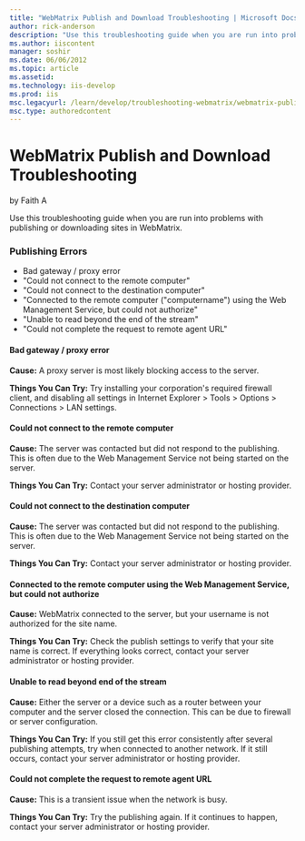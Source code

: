 ```yaml
---
title: "WebMatrix Publish and Download Troubleshooting | Microsoft Docs"
author: rick-anderson
description: "Use this troubleshooting guide when you are run into problems with publishing or downloading sites in WebMatrix. Publishing Errors Bad gateway / proxy error..."
ms.author: iiscontent
manager: soshir
ms.date: 06/06/2012
ms.topic: article
ms.assetid: 
ms.technology: iis-develop
ms.prod: iis
msc.legacyurl: /learn/develop/troubleshooting-webmatrix/webmatrix-publish-and-download-troubleshooting
msc.type: authoredcontent
---
```

WebMatrix Publish and Download Troubleshooting
====================
by Faith A

Use this troubleshooting guide when you are run into problems with publishing or downloading sites in WebMatrix.

### Publishing Errors

- Bad gateway / proxy error
- "Could not connect to the remote computer"
- "Could not connect to the destination computer"
- "Connected to the remote computer ("computername") using the Web Management Service, but could not authorize"
- "Unable to read beyond the end of the stream"
- "Could not complete the request to remote agent URL"

#### Bad gateway / proxy error

**Cause:** A proxy server is most likely blocking access to the server.

**Things You Can Try:** Try installing your corporation's required firewall client, and disabling all settings in Internet Explorer &gt; Tools &gt; Options &gt; Connections &gt; LAN settings.

<a id="P1"></a>

#### Could not connect to the remote computer

**Cause:** The server was contacted but did not respond to the publishing. This is often due to the Web Management Service not being started on the server.

**Things You Can Try:** Contact your server administrator or hosting provider.

#### Could not connect to the destination computer

**Cause:** The server was contacted but did not respond to the publishing. This is often due to the Web Management Service not being started on the server.

**Things You Can Try:** Contact your server administrator or hosting provider.

#### Connected to the remote computer using the Web Management Service, but could not authorize

**Cause:** WebMatrix connected to the server, but your username is not authorized for the site name.

**Things You Can Try:** Check the publish settings to verify that your site name is correct. If everything looks correct, contact your server administrator or hosting provider.

#### Unable to read beyond end of the stream

**Cause:** Either the server or a device such as a router between your computer and the server closed the connection. This can be due to firewall or server configuration.

**Things You Can Try:** If you still get this error consistently after several publishing attempts, try when connected to another network. If it still occurs, contact your server administrator or hosting provider.

#### Could not complete the request to remote agent URL

**Cause:** This is a transient issue when the network is busy.

**Things You Can Try:** Try the publishing again. If it continues to happen, contact your server administrator or hosting provider.